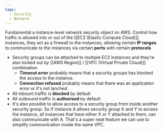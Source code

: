 ```yaml
---
tags:
  - Security
  - Network
---
```

Fundamental a instance-level network security object on AWS.
Control how traffic is allowed into or out of the [[EC2 (Elastic Compute Cloud)]] instances, they act as a firewall to the instances, allowing certain **IP ranges** to communicate to the instances via certain **ports** with certain **protocols**

- Security groups can be attached to multiple EC2 instances and they're also locked out by [[AWS Region]] / [[VPC (Virtual Private Cloud)]] combination
	- **Timeout error** probably means that a security groups has blocked the access to the instance.
	- **Connection refused** probably means that there was an application error or it's not lanched.
- All inbount traffic is **blocked** by default
- All outbound traffic is **authorised** by default
- It's also possible to allow access to a security group from inside another security group. So if instance A allows security group X and Y to access the instance, all instances that have either X or Y attached to them, can also communicate with A. That's a super neat feature we can use to simplify communication inside the same VPC.